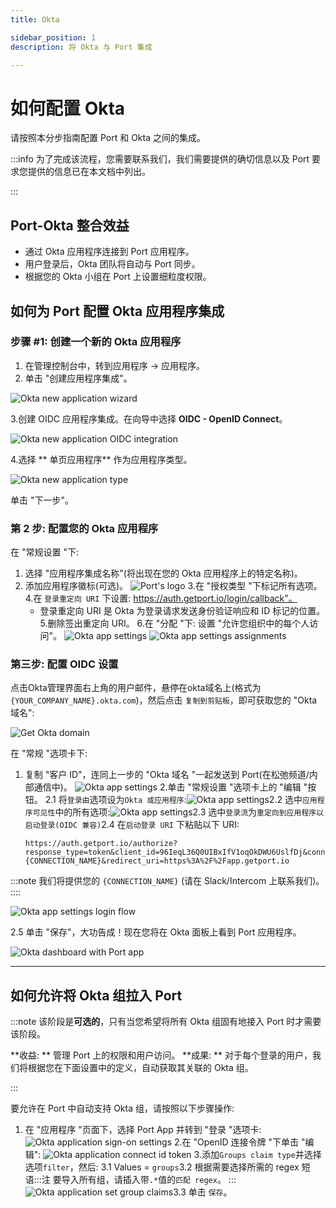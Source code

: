 ```yaml
---
title: Okta

sidebar_position: 1
description: 将 Okta 与 Port 集成

---
```


# 如何配置 Okta

请按照本分步指南配置 Port 和 Okta 之间的集成。

:::info 为了完成该流程，您需要联系我们，我们需要提供的确切信息以及 Port 要求您提供的信息已在本文档中列出。

:::

## Port-Okta 整合效益

* 通过 Okta 应用程序连接到 Port 应用程序。
* 用户登录后，Okta 团队将自动与 Port 同步。
* 根据您的 Okta 小组在 Port 上设置细粒度权限。

## 如何为 Port 配置 Okta 应用程序集成

### 步骤 #1: 创建一个新的 Okta 应用程序

1. 在管理控制台中，转到应用程序 -> 应用程序。
2. 单击 "创建应用程序集成"。

![Okta new application wizard](../../../static/img/sso/okta/OktaCreateApp.png)

3.创建 OIDC 应用程序集成。在向导中选择 **OIDC - OpenID Connect**。

![Okta new application OIDC integration](../../../static/img/sso/okta/OktaCreateAppIntegration.png)

4.选择 ** 单页应用程序** 作为应用程序类型。

![Okta new application type](../../../static/img/sso/okta/OktaSetAppType.png)

单击 "下一步"。

### 第 2 步: 配置您的 Okta 应用程序

在 "常规设置 "下: 

1. 选择 "应用程序集成名称"(将出现在您的 Okta 应用程序上的特定名称)。
2. 添加应用程序徽标(可选)。
    ![Port's logo](../../../static/img/sso/general-assets/PortLogo.png)
3.在 "授权类型 "下标记所有选项。
4.在 `登录重定向 URI` 下设置: https://auth.getport.io/login/callback"。
    - 登录重定向 URI 是 Okta 为登录请求发送身份验证响应和 ID 标记的位置。
5.删除签出重定向 URI。
6.在 "分配 "下: 设置 "允许您组织中的每个人访问"。
    ![Okta app settings](../../../static/img/sso/okta/AppIntegrationSettings.png)
    ![Okta app settings assignments](../../../static/img/sso/okta/AppSettingsAssignments.png)

### 第三步: 配置 OIDC 设置

点击Okta管理界面右上角的用户邮件，悬停在okta域名上(格式为`{YOUR_COMPANY_NAME}.okta.com`)，然后点击 `复制到剪贴板`，即可获取您的 "Okta域名": 

![Get Okta domain](../../../static/img/sso/okta/OktaGetDomain.png)

在 "常规 "选项卡下: 

1. 复制 "客户 ID"，连同上一步的 "Okta 域名 "一起发送到 Port(在松弛频道/内部通信中)。
    ![Okta app settings](../../../static/img/sso/okta/OktaAppSettingsPage.png)
2.单击 "常规设置 "选项卡上的 "编辑 "按钮。
    2.1 将`登录由`选项设为`Okta 或应用程序`:![Okta app settings](../../../static/img/sso/okta/OktaAppLoginInitiation.png)2.2 选中`应用程序可见性`中的所有选项:![Okta app settings](../../../static/img/sso/okta/OktaAppVisibilitySettings.png)2.3 选中`登录流`为`重定向到应用程序以启动登录(OIDC 兼容)`2.4 在`启动登录 URI` 下粘贴以下 URI: 


   ```text showLineNumbers
   https://auth.getport.io/authorize?response_type=token&client_id=96IeqL36Q0UIBxIfV1oqOkDWU6UslfDj&connection={CONNECTION_NAME}&redirect_uri=https%3A%2F%2Fapp.getport.io
   ```


:::note 我们将提供您的 `{CONNECTION_NAME}` (请在 Slack/Intercom 上联系我们)。 :::: 

![Okta app settings login flow](../../../static/img/sso/okta/OktaAppLoginflowSettings.png)

2.5 单击 "保存"，大功告成！现在您将在 Okta 面板上看到 Port 应用程序。

![Okta dashboard with Port app](../../../static/img/sso/okta/OktaDashboard.png)

---

## 如何允许将 Okta 组拉入 Port

:::note 该阶段是**可选的**，只有当您希望将所有 Okta 组固有地接入 Port 时才需要该阶段。

**收益: ** 管理 Port 上的权限和用户访问。 **成果: ** 对于每个登录的用户，我们将根据您在下面设置中的定义，自动获取其关联的 Okta 组。

:::

要允许在 Port 中自动支持 Okta 组，请按照以下步骤操作: 

1. 在 "应用程序 "页面下，选择 Port App 并转到 "登录 "选项卡: 
    ![Okta application sign-on settings](../../../static/img/sso/okta/OktaAppSignOnSettings.png)
2.在 "OpenID 连接令牌 "下单击 "编辑": 
    ![Okta application connect id token](../../../static/img/sso/okta/OktaAppConnectToken.png)
3.添加`Groups claim type`并选择选项`filter`，然后: 
    3.1 Values = `groups`3.2 根据需要选择所需的 regex 短语:::注
    要导入所有组，请插入带`.*`值的`匹配 regex`。
    :::![Okta application set group claims](../../../static/img/sso/okta/OktaAppSetGroupClaims.png)3.3 单击 `保存`。
